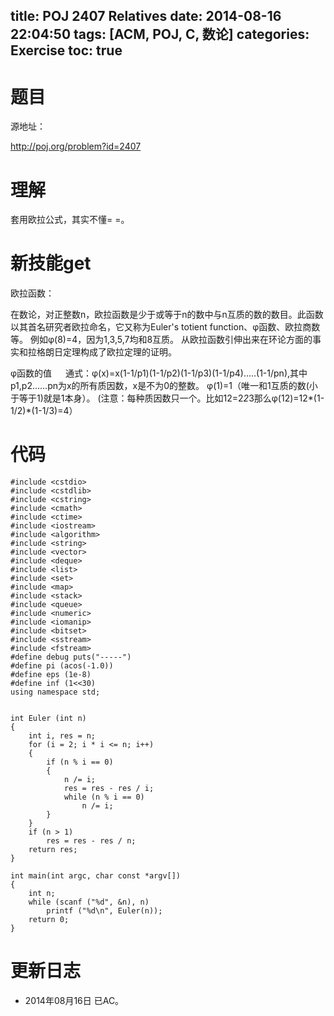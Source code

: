 title: POJ 2407 Relatives
date: 2014-08-16 22:04:50
tags: [ACM, POJ, C, 数论]
categories: Exercise
toc: true
---
# 题目
源地址：

http://poj.org/problem?id=2407

# 理解
套用欧拉公式，其实不懂= =。

<!-- more -->

# 新技能get
欧拉函数：
> 
在数论，对正整数n，欧拉函数是少于或等于n的数中与n互质的数的数目。此函数以其首名研究者欧拉命名，它又称为Euler's totient function、φ函数、欧拉商数等。 例如φ(8)=4，因为1,3,5,7均和8互质。 从欧拉函数引伸出来在环论方面的事实和拉格朗日定理构成了欧拉定理的证明。

φ函数的值 　
通式：φ(x)=x(1-1/p1)(1-1/p2)(1-1/p3)(1-1/p4)…..(1-1/pn),其中p1,p2……pn为x的所有质因数，x是不为0的整数。
φ(1)=1（唯一和1互质的数(小于等于1)就是1本身）。
(注意：每种质因数只一个。比如12=2*2*3那么φ(12)=12*(1-1/2)*(1-1/3)=4）

# 代码
```
#include <cstdio>
#include <cstdlib>
#include <cstring>
#include <cmath>
#include <ctime>
#include <iostream>
#include <algorithm>
#include <string>
#include <vector>
#include <deque>
#include <list>
#include <set>
#include <map>
#include <stack>
#include <queue>
#include <numeric>
#include <iomanip>
#include <bitset>
#include <sstream>
#include <fstream>
#define debug puts("-----")
#define pi (acos(-1.0))
#define eps (1e-8)
#define inf (1<<30)
using namespace std;


int Euler (int n)
{
    int i, res = n;
    for (i = 2; i * i <= n; i++)
    {
        if (n % i == 0)
        {
            n /= i;
            res = res - res / i;
            while (n % i == 0)
                n /= i;
        }
    }
    if (n > 1)
        res = res - res / n;
    return res;
}

int main(int argc, char const *argv[])
{
    int n;
    while (scanf ("%d", &n), n)
        printf ("%d\n", Euler(n));
    return 0;
}
```

# 更新日志
- 2014年08月16日 已AC。